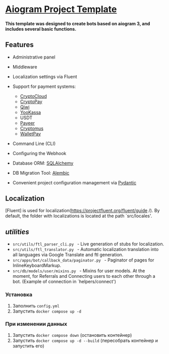 # [Aiogram Project Template](https://github.com/taimast/AiogramTemplate)

#### This template was designed to create bots based on aiogram 3, and includes several basic functions.


## Features

- Administrative panel
- Middleware
- Localization settings via Fluent
- Support for payment systems:
  - [CryptoCloud](https://cryptocloud.plus/)
  - [CryptoPay](https://github.com/LulzLoL231/pyCryptoPayAPI)
  - [Qiwi](https://qiwi.com/p2p-admin/api/)
  - [YooKassa](https://yookassa.ru/developers/)
  - USDT
  - [Payeer](https://payeer.com/)
  - [Cryptomus](https://cryptomus.com/)
  - [WalletPay](https://pay.wallet.tg/)

- Command Line (CLI)
- Configuring the Webhook
- Database ORM: [SQLAlchemy](https://github.com/sqlalchemy/sqlalchemy)
- DB Migration Tool: [Alembic](https://github.com/sqlalchemy/alembic )
- Convenient project configuration management via [Pydantic](https://github.com/pydantic/pydantic )

## Localization

[Fluent] is used for localization(https://projectfluent.org/fluent/guide /).
By default, the folder with localizations is located at the path `src/locales'.

## _utilities_
- `src/utils/ftl_parser_cli.py ` - Live generation of stubs for localization.
- `src/utils/ftl_translator.py ` - Automatic localization translation into all languages via Google Translate and ftl generation.
- `src/apps/bot/callback_data/paginator.py ` - Paginator of pages for InlineKeyboardMarkup.
- `src/db/models/user/mixins.py ` - Mixins for user models. At the moment, for Referrals and Connecting users to each other through a bot. (Example of connection in `helpers/connect')


### Установка

1. Заполнить `config.yml`
2. Запустить `docker compose up -d`

### При изменении данных

1. Запустить `docker compose down` (остановить контейнер)
2. Запустить `docker compose up -d --build` (пересобрать контейнер и запустить его)
